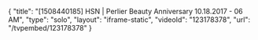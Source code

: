 {
    "title": "[1508440185] HSN | Perlier Beauty Anniversary 10.18.2017 - 06 AM",
    "type": "solo",
    "layout": "iframe-static",
    "videoId": "123178378",
    "url": "\/tvpembed\/123178378"
}